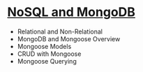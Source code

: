 # [NoSQL and MongoDB](https://softuni.bg/trainings/4364/js-back-end-january-2024#lesson-64821)
- Relational and Non-Relational
- MongoDB and Mongoose Overview
- Mongoose Models
- CRUD with Mongoose
- Mongoose Querying
